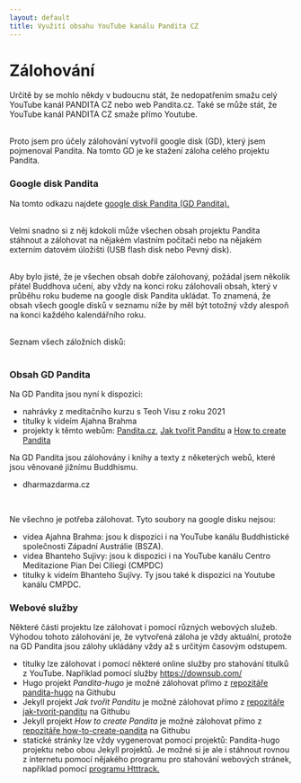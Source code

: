 ```yaml
---
layout: default
title: Využití obsahu YouTube kanálu Pandita CZ
---
```


# Zálohování

Určitě by se mohlo někdy v budoucnu stát, že nedopatřením smažu celý YouTube kanál PANDITA CZ nebo web Pandita.cz. Také se může stát, že YouTube kanál PANDITA CZ smaže přímo Youtube. <br><br>

Proto jsem pro účely zálohování vytvořil google disk (GD), který jsem pojmenoval Pandita. Na tomto GD je ke stažení záloha celého projektu Pandita.

### Google disk Pandita

Na tomto odkazu najdete <a href="https://drive.google.com/drive/u/1/folders/11gL2ab0CPZUdpUUepmwEovLgplyc8VLj">google disk Pandita (GD Pandita).</a><br><br>

Velmi snadno si z něj kdokoli může všechen obsah projektu Pandita stáhnout a zálohovat na nějakém vlastním počítači nebo na nějakém externím datovém úložišti (USB flash disk nebo Pevný disk).<br><br>

Aby bylo jisté, že je všechen obsah dobře zálohovaný, požádal jsem několik přátel Buddhova učení, aby vždy na konci roku zálohovali obsah, který v průběhu roku budeme na google disk Pandita ukládat. To znamená, že obsah všech google disků v seznamu níže by měl být totožný vždy alespoň na konci každého kalendářního roku.<br><br>

Seznam všech záložních disků:<br><br>

### Obsah GD Pandita

Na GD Pandita jsou nyní k dispozici:

<ul>
<li>nahrávky z meditačního kurzu s Teoh Visu z roku 2021</li>
<li>titulky k videím Ajahna Brahma</li>
<li>projekty k těmto webům: <a href="https://pandita.cz/">Pandita.cz</a>, <a href="https://borek78.github.io/jak-tvorit-panditu/">Jak tvořit Panditu</a> a <a href="https://borek78.github.io/how-to-create-pandita/">How to create Pandita</a></li>
</ul>

Na GD Pandita jsou zálohovány i knihy a texty z něketerých webů, které jsou věnované jižnímu Buddhismu.

<ul>
<li>dharmazdarma.cz</li>
</ul><br>

Ne všechno je potřeba zálohovat. Tyto soubory na google disku nejsou:

<ul>
<li>videa Ajahna Brahma: jsou k dispozici i na YouTube kanálu Buddhistické společnosti Západní Austrálie (BSZA).</li>
<li>videa Bhanteho Sujivy: jsou k dispozici i na YouTube kanálu Centro Meditazione Pian Dei Ciliegi (CMPDC) </li>
<li>titulky k videím Bhanteho Sujívy. Ty jsou také k dispozici na Youtube kanálu CMPDC.</li>
</ul>

### Webové služby

Některé části projektu lze zálohovat i pomocí různých webových služeb. Výhodou tohoto zálohování je, že vytvořená záloha je vždy aktuální, protože na GD Pandita jsou zálohy ukládány vždy až s určitým časovým odstupem.

<ul>
<li style="text-align:left">titulky lze zálohovat i pomocí některé online služby pro stahování titulků z YouTube. Například pomocí služby <a href="https://downsub.com/">https://downsub.com/</a></li>

<li class="li-zvetsit-rozestupy" style="text-align:left">Hugo projekt <i>Pandita-hugo</i> je možné zálohovat přímo z <a href="https://github.com/Borek78/pandita-hugo">repozitáře pandita-hugo</a> na Githubu</li>

<li class="li-zvetsit-rozestupy" style="text-align:left">Jekyll projekt <i>Jak tvořit Panditu</i> je možné zálohovat přímo z <a href="https://github.com/Borek78/jak-tvorit-panditu">repozitáře jak-tvorit-panditu</a> na Githubu</li>

<li class="li-zvetsit-rozestupy" style="text-align:left">Jekyll projekt <i>How to create Pandita</i> je možné zálohovat přímo z <a href="https://github.com/Borek78/how-to-create-pandita">repozitáře how-to-create-pandita</a> na Githubu</li>

<li class="li-zvetsit-rozestupy" style="text-align:left">statické stránky lze vždy vygenerovat pomocí projektů: Pandita-hugo projektu nebo obou Jekyll projektů. Je možné si je ale i stáhnout rovnou z internetu pomocí nějakého programu pro stahování webových stránek, například pomocí <a href="https://www.httrack.com/">programu Htttrack.</a></li>

</ul>
